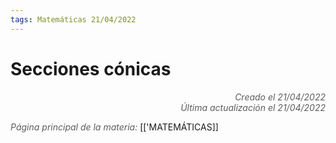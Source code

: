 ```yaml
---
tags: Matemáticas 21/04/2022
---
```


# Secciones cónicas
<div style="text-align: right; opacity: 0.7; font-style: italic;">Creado el 21/04/2022</div>
<div style="text-align: right; opacity: 0.7; font-style: italic;">Última actualización el 21/04/2022</div>



<span style="opacity: 0.7; font-style: italic;">Página principal de la materia:</span> [['MATEMÁTICAS]]